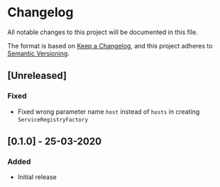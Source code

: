 # Changelog
All notable changes to this project will be documented in this file.

The format is based on [Keep a Changelog](https://keepachangelog.com/en/1.0.0/),
and this project adheres to [Semantic Versioning](https://semver.org/spec/v2.0.0.html).


## [Unreleased]

### Fixed

- Fixed wrong parameter name `host` instead of `hosts` in creating `ServiceRegistryFactory`

## [0.1.0] - 25-03-2020

### Added

- Initial release

[0.0.1]: https://github.com/GeminiWind/service-registry/releases/tag/0.1.0